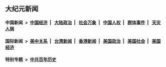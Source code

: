 ## 大纪元新闻

#### 中国新闻 &nbsp;>&nbsp; [中国经济](indexes/ncid283/README.md?03310045) &nbsp;| &nbsp; [大陆政治](indexes/ncid277/README.md?03310045) &nbsp;| &nbsp; [社会万象](indexes/ncid282/README.md?03310045) &nbsp;| &nbsp; [中国人权](indexes/ncid278/README.md?03310045) &nbsp;| &nbsp; [群体事件](indexes/ncid279/README.md?03310045) &nbsp;| &nbsp; [天灾人祸](indexes/ncid280/README.md?03310045)

#### 国际新闻 &nbsp;>&nbsp; [美中关系](indexes/nf1412576/README.md?03310045) &nbsp;| &nbsp; [台湾新闻](indexes/ncid1349361/README.md?03310045) &nbsp;| &nbsp; [香港新闻](indexes/ncid1349362/README.md?03310045) &nbsp;| &nbsp; [美国政治](indexes/ncid1078159/README.md?03310045) &nbsp;| &nbsp; [美国社会](indexes/ncid1078160/README.md?03310045) &nbsp;| &nbsp; [美国经济](indexes/ncid1078158/README.md?03310045)

#### 特别专题 &nbsp;>&nbsp; [中共百年历史](https://github.com/epoch-news/epoch-special/blob/master/README.md?03310045)  
